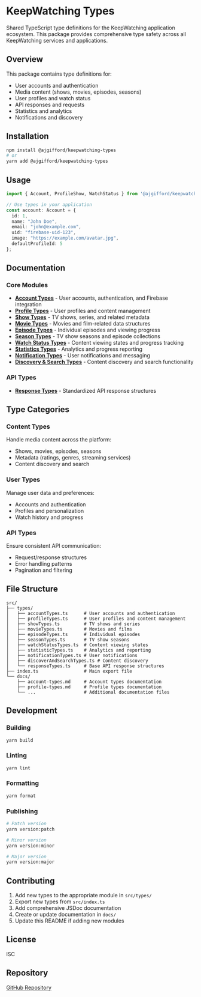 # KeepWatching Types

Shared TypeScript type definitions for the KeepWatching application ecosystem. This package provides comprehensive type safety across all KeepWatching services and applications.

## Overview

This package contains type definitions for:
- User accounts and authentication
- Media content (shows, movies, episodes, seasons)
- User profiles and watch status
- API responses and requests
- Statistics and analytics
- Notifications and discovery

## Installation

```bash
npm install @ajgifford/keepwatching-types
# or
yarn add @ajgifford/keepwatching-types
```

## Usage

```typescript
import { Account, ProfileShow, WatchStatus } from '@ajgifford/keepwatching-types';

// Use types in your application
const account: Account = {
  id: 1,
  name: "John Doe",
  email: "john@example.com",
  uid: "firebase-uid-123",
  image: "https://example.com/avatar.jpg",
  defaultProfileId: 5
};
```

## Documentation

### Core Modules

- **[Account Types](./docs/account-types.md)** - User accounts, authentication, and Firebase integration
- **[Profile Types](./docs/profile-types.md)** - User profiles and content management
- **[Show Types](./docs/show-types.md)** - TV shows, series, and related metadata
- **[Movie Types](./docs/movie-types.md)** - Movies and film-related data structures
- **[Episode Types](./docs/episode-types.md)** - Individual episodes and viewing progress
- **[Season Types](./docs/season-types.md)** - TV show seasons and episode collections
- **[Watch Status Types](./docs/watch-status-types.md)** - Content viewing states and progress tracking
- **[Statistics Types](./docs/statistics-types.md)** - Analytics and progress reporting
- **[Notification Types](./docs/notification-types.md)** - User notifications and messaging
- **[Discovery & Search Types](./docs/discover-search-types.md)** - Content discovery and search functionality

### API Types

- **[Response Types](./docs/response-types.md)** - Standardized API response structures

## Type Categories

### Content Types
Handle media content across the platform:
- Shows, movies, episodes, seasons
- Metadata (ratings, genres, streaming services)
- Content discovery and search

### User Types
Manage user data and preferences:
- Accounts and authentication
- Profiles and personalization
- Watch history and progress

### API Types
Ensure consistent API communication:
- Request/response structures
- Error handling patterns
- Pagination and filtering

## File Structure

```
src/
├── types/
│   ├── accountTypes.ts      # User accounts and authentication
│   ├── profileTypes.ts      # User profiles and content management
│   ├── showTypes.ts         # TV shows and series
│   ├── movieTypes.ts        # Movies and films
│   ├── episodeTypes.ts      # Individual episodes
│   ├── seasonTypes.ts       # TV show seasons
│   ├── watchStatusTypes.ts  # Content viewing states
│   ├── statisticTypes.ts    # Analytics and reporting
│   ├── notificationTypes.ts # User notifications
│   ├── discoverAndSearchTypes.ts # Content discovery
│   └── responseTypes.ts     # Base API response structures
├── index.ts                 # Main export file
└── docs/
    ├── account-types.md     # Account types documentation
    ├── profile-types.md     # Profile types documentation
    └── ...                  # Additional documentation files
```

## Development

### Building

```bash
yarn build
```

### Linting

```bash
yarn lint
```

### Formatting

```bash
yarn format
```

### Publishing

```bash
# Patch version
yarn version:patch

# Minor version
yarn version:minor

# Major version
yarn version:major
```

## Contributing

1. Add new types to the appropriate module in `src/types/`
2. Export new types from `src/index.ts`
3. Add comprehensive JSDoc documentation
4. Create or update documentation in `docs/`
5. Update this README if adding new modules

## License

ISC

## Repository

[GitHub Repository](https://github.com/ajgifford/keepwatching-types)